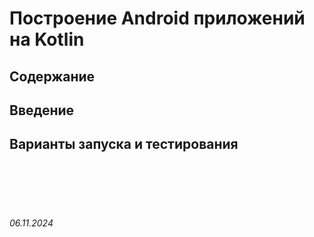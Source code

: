 # Построение Android приложений на Kotlin

## Содержание

## Введение

## Варианты запуска и тестирования 

<br><br>
<br><br>

###### 06.11.2024